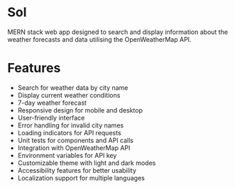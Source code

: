 # Sol

MERN stack web app designed to search and display information about the 
weather forecasts and data utilising the OpenWeatherMap API.

# Features
- Search for weather data by city name
- Display current weather conditions
- 7-day weather forecast
- Responsive design for mobile and desktop
- User-friendly interface
- Error handling for invalid city names
- Loading indicators for API requests
- Unit tests for components and API calls
- Integration with OpenWeatherMap API
- Environment variables for API key
- Customizable theme with light and dark modes
- Accessibility features for better usability
- Localization support for multiple languages